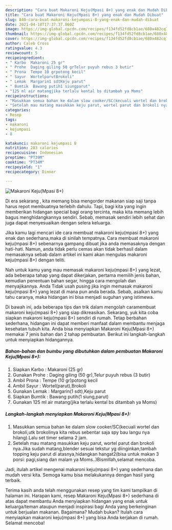 ```yaml
---
description: "Cara buat Makaroni Keju(Mpasi 8+) yang enak dan Mudah Dibuat"
title: "Cara buat Makaroni Keju(Mpasi 8+) yang enak dan Mudah Dibuat"
slug: 840-cara-buat-makaroni-kejumpasi-8-yang-enak-dan-mudah-dibuat
date: 2021-04-18T17:37:37.860Z
image: https://img-global.cpcdn.com/recipes/f134fd52fd8cb1ae/680x482cq70/makaroni-kejumpasi-8-foto-resep-utama.jpg
thumbnail: https://img-global.cpcdn.com/recipes/f134fd52fd8cb1ae/680x482cq70/makaroni-kejumpasi-8-foto-resep-utama.jpg
cover: https://img-global.cpcdn.com/recipes/f134fd52fd8cb1ae/680x482cq70/makaroni-kejumpasi-8-foto-resep-utama.jpg
author: Caleb Cross
ratingvalue: 4.3
reviewcount: 5
recipeingredient:
- " Karbo  Makaroni 25 gr"
- " Prohe  Daging giling 50 grTelur puyuh rebus 3 butir"
- " Prona  Tempe 10 grpotong kecil"
- " Sayur  WortelparutBrokoli"
- " Lemak  Margarin1 sdtKeju parut"
- " Bumtik  Bawang putih1 siungparut"
- "125 ml air matangjika terlalu kental bs ditambah ya Moms"
recipeinstructions:
- "Masukkan semua bahan ke dalam slow cooker/SC(kecuali wortel dan brokoli,utk brokolinya kita rebus sebentar saja spy bau langu nya hilang).Lalu set timer selama 2 jam."
- "Setelah mau matang masukkan keju parut, wortel parut dan brokoli nya.Jika sudah matang,blender sesuai tekstur yg diinginkan,tambah topping keju parut di atasnya,hidangkan hangat2(bisa untuk makan 3 porsi: pagi,siang dan malam ya Moms..)Bismillah,selamat mencoba."
categories:
- Resep
tags:
- makaroni
- kejumpasi
- 8

katakunci: makaroni kejumpasi 8 
nutrition: 283 calories
recipecuisine: Indonesian
preptime: "PT39M"
cooktime: "PT34M"
recipeyield: "1"
recipecategory: Dinner

---
```



![Makaroni Keju(Mpasi 8+)](https://img-global.cpcdn.com/recipes/f134fd52fd8cb1ae/680x482cq70/makaroni-kejumpasi-8-foto-resep-utama.jpg)

Di era  sekarang , kita memang bisa mengorder makanan siap saji tanpa harus repot membuatnya terlebih dahulu. Tapi, bagi kita yang ingin memberikan hidangan special bagi orang tercinta, maka kita memang lebih bagus menghidangkannya sendiri. Sebab, memasak sendiri lebih sehat dan juga dapat menyesuaikan dengan selera keluarga.

Jika kamu lagi mencari ide cara membuat makaroni keju(mpasi 8+) yang enak dan sederhana,maka di sinilah tempatnya. Cara membuat makaroni keju(mpasi 8+)  sebenarnya gampang dibuat jika anda memasaknya dengan hati-hati. Namun, anda tidak perlu cemas akan tidak berhasil dalam memasaknya 
sebab dalam artikel ini kami akan mengulas makaroni keju(mpasi 8+) dengan teliti.  



Nah untuk kamu yang mau memasak makaroni keju(mpasi 8+) yang lezat, ada beberapa tahap yang dapat dikerjakan, pertama memilih jenis bahan, kemudian penentuan bahan segar, hingga cara mengolah dan menyajikannya. Anda Tidak usah pusing jika ingin memasak makaroni keju(mpasi 8+) yang lezat di mana pun anda berada. Sebab, asalkan kamu  tahu caranya, maka hidangan ini bisa menjadi suguhan yang istimewa.

Di bawah ini, ada beberapa tips dan trik dalam mengolah caramembuat makaroni keju(mpasi 8+) yang siap dikreasikan. Sekarang, yuk kita coba siapkan makaroni keju(mpasi 8+) sendiri di rumah. Tetap berbahan sederhana, hidangan ini dapat memberi manfaat dalam membantu menjaga kesehatan tubuh kita. Anda bisa menyiapkan Makaroni Keju(Mpasi 8+) memakai 7 jenis bahan dan 2 tahap pembuatan. Berikut ini langkah-langkah untuk menyiapkan hidangannya.

<!--inarticleads1-->

##### Bahan-bahan dan bumbu yang dibutuhkan dalam pembuatan Makaroni Keju(Mpasi 8+):

1. Siapkan  Karbo : Makaroni (25 gr)
1. Gunakan  Prohe : Daging giling (50 gr),Telur puyuh rebus (3 butir)
1. Ambil  Prona : Tempe (10 gr)potong kecil
1. Ambil  Sayur : Wortel(parut),Brokoli
1. Gunakan  Lemak : Margarin(1 sdt),Keju parut
1. Siapkan  Bumtik : Bawang putih(1 siung,parut)
1. Gunakan 125 ml air matang(jika terlalu kental bs ditambah ya Moms)




<!--inarticleads2-->

##### Langkah-langkah menyiapkan Makaroni Keju(Mpasi 8+):

1. Masukkan semua bahan ke dalam slow cooker/SC(kecuali wortel dan brokoli,utk brokolinya kita rebus sebentar saja spy bau langu nya hilang).Lalu set timer selama 2 jam.
1. Setelah mau matang masukkan keju parut, wortel parut dan brokoli nya.Jika sudah matang,blender sesuai tekstur yg diinginkan,tambah topping keju parut di atasnya,hidangkan hangat2(bisa untuk makan 3 porsi: pagi,siang dan malam ya Moms..)Bismillah,selamat mencoba.




Jadi, itulah artikel mengenai  makaroni keju(mpasi 8+)  yang sederhana dan mudah versi kita. Semoga kamu bisa melakukannya dengan hasil yang terbaik. 

Terima kasih anda telah menggunakan resep yang tim kami tampilkan di halaman ini. Harapan kami, resep  Makaroni Keju(Mpasi 8+) sederhana di atas dapat membantu Anda menyiapkan hidangan yang enak untuk keluarga/teman ataupun menjadi inspirasi bagi Anda yang berkeinginan untuk berjualan makanan. Bagaimana? Mudah bukan? Itulah cara menyiapkan makaroni keju(mpasi 8+) yang bisa Anda kerjakan di rumah. Selamat mencoba!

